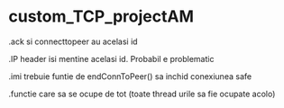 # custom_TCP_projectAM
.ack si connecttopeer au acelasi id

.IP header isi mentine acelasi id. Probabil e problematic

.imi trebuie funtie de endConnToPeer() sa inchid conexiunea safe

.functie care sa se ocupe de tot (toate thread urile sa fie ocupate acolo)

